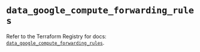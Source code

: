 # `data_google_compute_forwarding_rules`

Refer to the Terraform Registry for docs: [`data_google_compute_forwarding_rules`](https://registry.terraform.io/providers/hashicorp/google-beta/5.41.0/docs/data-sources/google_compute_forwarding_rules).
